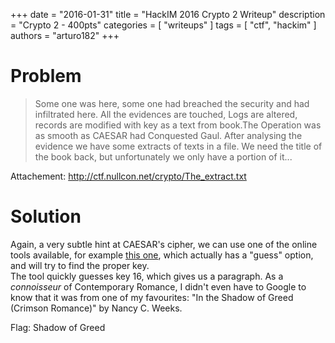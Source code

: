 +++
date        = "2016-01-31"
title       = "HackIM 2016 Crypto 2 Writeup"
description = "Crypto 2 - 400pts"
categories  = [ "writeups" ]
tags        = [ "ctf", "hackim" ]
authors     = "arturo182"
+++

# Problem
> Some one was here, some one had breached the security and had infiltrated here. All the evidences are touched, Logs are altered, records are modified with key as a text from book.The Operation was as smooth as CAESAR had Conquested Gaul. After analysing the evidence we have some extracts of texts in a file. We need the title of the book back, but unfortunately we only have a portion of it...

Attachement:
http://ctf.nullcon.net/crypto/The_extract.txt

# Solution

Again, a very subtle hint at CAESAR's cipher, we can use one of the online tools available, for example [this one](http://www.xarg.org/tools/caesar-cipher/), which actually has a "guess" option, and will try to find the proper key.  
The tool quickly guesses key 16, which gives us a paragraph. As a *connoisseur* of Contemporary Romance, I didn't even have to Google to know that it was from one of my favourites: "In the Shadow of Greed (Crimson Romance)" by Nancy C. Weeks.

Flag: Shadow of Greed
